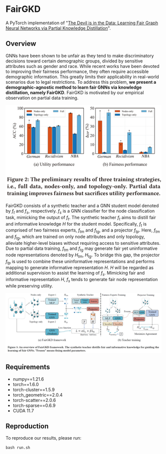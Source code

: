 # FairGKD
A PyTorch implementation of "[The Devil is in the Data: Learning Fair Graph Neural Networks via Partial Knowledge Distillation](https://arxiv.org/abs/2311.17373)". 

## Overview
GNNs have been shown to be unfair as they tend to make discriminatory decisions toward certain demographic groups, divided by sensitive attributes such as gender and race. While recent works have been devoted to improving their fairness performance, they often require accessible demographic information. This greatly limits their applicability in real-world scenarios due to legal restrictions. To address this problem, **we present a demographic-agnostic method to learn fair GNNs via knowledge distillation, namely FairGKD**. FairGKD is motivated by our empirical observation on partial data training. 

<img src="./img/preliminary.png" style="zoom: 50%;" />

FairGKD consists of a synthetic teacher and a GNN student model denoted by $f_{t}$ and $f_{s}$, respectively. $f_{s}$ is a GNN classifier for the node classification task, mimicking the output of $f_{t}$. The synthetic teacher $f_{t}$ aims to distill fair and informative knowledge $H$ for the student model. Specifically, $f_{t}$ is comprised of two fairness experts, $f_{tm}$ and $f_{tg}$, and a projector $f_{tp}$. Here, $f_{tm}$ and $f_{tg}$, which are trained on only node attributes and only topology, alleviate higher-level biases without requiring access to sensitive attributes. Due to partial data training, $f_{tm}$ and $f_{tg}$ may generate fair yet uninformative node representations denoted by $H_{tm}$, $H_{tg}$. To bridge this gap, the projector $f_{tp}$ is used to combine these uninformative representations and performs mapping to generate informative representation $H$. $H$ will be regarded as additional supervision to assist the learning of $f_{s}$. Mimicking fair and informative representation $H$, $f_{s}$ tends to generate fair node representation while preserving utility. 

![](./img/overview.png)

## Requirements
- numpy==1.21.6
- torch==1.6.0
- torch-cluster==1.5.9
- torch_geometric==2.0.4
- torch-scatter==2.0.6
- torch-sparse==0.6.9
- CUDA 11.7

## Reproduction
To reproduce our results, please run:
```shell
bash run.sh
```